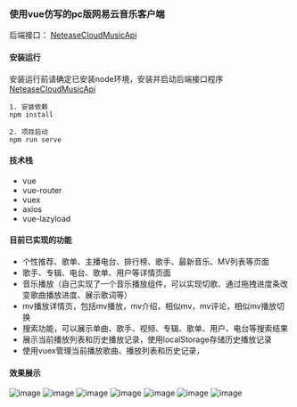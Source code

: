 ### 使用vue仿写的pc版网易云音乐客户端

后端接口： [NeteaseCloudMusicApi](https://github.com/Binaryify/NeteaseCloudMusicApi)

#### 安装运行

安装运行前请确定已安装node环境，安装并启动后端接口程序 [NeteaseCloudMusicApi](https://github.com/Binaryify/NeteaseCloudMusicApi)

```
1. 安装依赖
npm install

2. 项目启动
npm run serve
```

#### 技术栈
- vue
- vue-router
- vuex
- axios
- vue-lazyload

#### 目前已实现的功能
- 个性推荐、歌单、主播电台、排行榜、歌手、最新音乐、MV列表等页面
- 歌手、专辑、电台、歌单、用户等详情页面
- 音乐播放（自己实现了一个音乐播放组件，可以实现切歌、通过拖拽进度条改变歌曲播放进度、展示歌词等）
- mv播放详情页，包括mv播放，mv介绍，相似mv，mv评论，相似mv播放切换
- 搜索功能，可以展示单曲、歌手、视频、专辑、歌单、用户、电台等搜索结果
- 展示当前播放列表和历史播放记录，使用localStorage存储历史播放记录
- 使用vuex管理当前播放歌曲、播放列表和历史记录，

#### 效果展示

![image](https://github.com/Black-Star-TF/cloudmusic/edit/master/img/1.png)
![image](https://github.com/Black-Star-TF/cloudmusic/edit/master/img/2.png)
![image](https://github.com/Black-Star-TF/cloudmusic/edit/master/img/3.png)
![image](https://github.com/Black-Star-TF/cloudmusic/edit/master/img/4.png)
![image](https://github.com/Black-Star-TF/cloudmusic/edit/master/img/5.png)
![image](https://github.com/Black-Star-TF/cloudmusic/edit/master/img/6.png)
![image](https://github.com/Black-Star-TF/cloudmusic/edit/master/img/7.png)